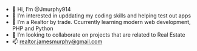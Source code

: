 - 👋 Hi, I’m @Jmurphy914
- 👀 I’m interested in upddating my coding skills and helping test out apps
- 🌱 I’m a Realtor by trade. Ccurrently learning modern web development, PHP and Python
- 💞️ I’m looking to collaborate on projects that are related to Real Estate
- 📫 realtor.jamesmurphy@gmail.com

<!---
Jmurphy914/Jmurphy914 is a ✨ special ✨ repository because its `README.md` (this file) appears on your GitHub profile.
You can click the Preview link to take a look at your changes.
--->
